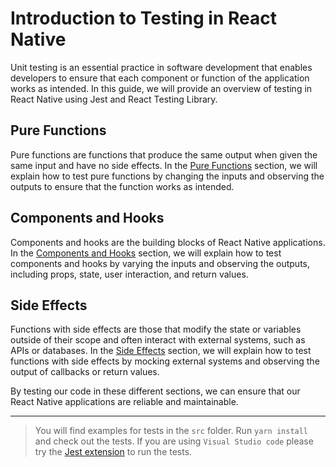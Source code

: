 # Introduction to Testing in React Native

Unit testing is an essential practice in software development that enables developers to ensure that each component or function of the application works as intended. In this guide, we will provide an overview of testing in React Native using Jest and React Testing Library.

## Pure Functions

Pure functions are functions that produce the same output when given the same input and have no side effects. In the [Pure Functions](./PURE_FUNCTIONS.md) section, we will explain how to test pure functions by changing the inputs and observing the outputs to ensure that the function works as intended.

## Components and Hooks

Components and hooks are the building blocks of React Native applications. In the [Components and Hooks](./COMPONENTS.md) section, we will explain how to test components and hooks by varying the inputs and observing the outputs, including props, state, user interaction, and return values.

## Side Effects

Functions with side effects are those that modify the state or variables outside of their scope and often interact with external systems, such as APIs or databases. In the [Side Effects](./SIDE_EFFECTS.md) section, we will explain how to test functions with side effects by mocking external systems and observing the output of callbacks or return values.

By testing our code in these different sections, we can ensure that our React Native applications are reliable and maintainable.

---

> You will find examples for tests in the `src` folder.
> Run `yarn install` and check out the tests.
> If you are using `Visual Studio code` please try the [Jest extension](https://marketplace.visualstudio.com/items?itemName=Orta.vscode-jest) to run the tests.
